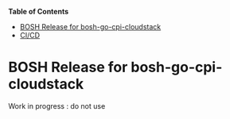 <!-- markdown-toc start - Don't edit this section. Run M-x markdown-toc-refresh-toc -->
**Table of Contents**

- [BOSH Release for bosh-go-cpi-cloudstack](#bosh-release-for-bosh-go-cpi-cloudstack)
- [CI/CD](#cd-ci)

<!-- markdown-toc end -->



# BOSH Release for bosh-go-cpi-cloudstack

Work in progress : do not use
